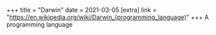 +++
title = "Darwin"
date = 2021-03-05
[extra]
link = "https://en.wikipedia.org/wiki/Darwin_(programming_language)"
+++
A programming language

